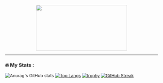 
<div align="center">
  <img src="https://media.giphy.com/media/Ah3zHH7hvsSB2/giphy.gif" width="300" height="150"/>
</div>

---

### :fire: My Stats :
![Anurag's GitHub stats](https://github-readme-stats.vercel.app/api?username=ShumAhd&theme=gruvbox&show_icons=true)
[![Top Langs](https://github-readme-stats.vercel.app/api/top-langs/?username=ShumAhd&theme=gruvbox&show_icons=true)](https://github.com/ShumAhd/github-readme-stats)
[![trophy](https://github-profile-trophy.vercel.app/?username=ShumAhd&theme=onedark)](https://github.com/ShumAhd/github-profile-trophy)
[![GitHub Streak](http://github-readme-streak-stats.herokuapp.com?user=ShumAhd&theme=dark&hide_border=true&locale=ru&date_format=j%20M%5B%20Y%5D)](https://git.io/streak-stats)

